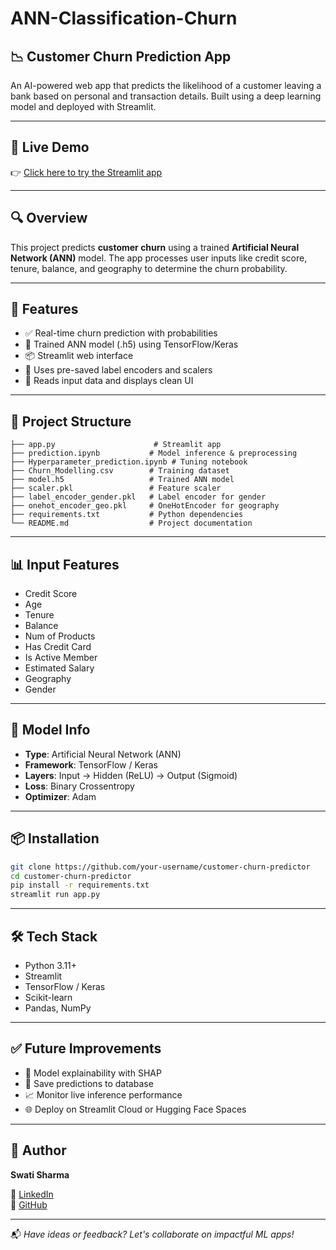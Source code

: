 # ANN-Classification-Churn

## 📉 Customer Churn Prediction App

An AI-powered web app that predicts the likelihood of a customer leaving a bank based on personal and transaction details. Built using a deep learning model and deployed with Streamlit.

---

## 🔗 Live Demo

👉 [Click here to try the Streamlit app](https://ann-classification-churn-jk6vmwxeashewstidkkmg7.streamlit.app/)

---

## 🔍 Overview

This project predicts **customer churn** using a trained **Artificial Neural Network (ANN)** model. The app processes user inputs like credit score, tenure, balance, and geography to determine the churn probability.

---

## 🚀 Features

- ✅ Real-time churn prediction with probabilities
- 🧠 Trained ANN model (.h5) using TensorFlow/Keras
- 📦 Streamlit web interface
- 🔐 Uses pre-saved label encoders and scalers
- 📂 Reads input data and displays clean UI

---

## 📁 Project Structure

```
├── app.py                      # Streamlit app
├── prediction.ipynb           # Model inference & preprocessing
├── Hyperparameter_prediction.ipynb # Tuning notebook
├── Churn_Modelling.csv        # Training dataset
├── model.h5                   # Trained ANN model
├── scaler.pkl                 # Feature scaler
├── label_encoder_gender.pkl   # Label encoder for gender
├── onehot_encoder_geo.pkl     # OneHotEncoder for geography
├── requirements.txt           # Python dependencies
└── README.md                  # Project documentation
```

---

## 📊 Input Features

- Credit Score
- Age
- Tenure
- Balance
- Num of Products
- Has Credit Card
- Is Active Member
- Estimated Salary
- Geography
- Gender

---

## 🧠 Model Info

- **Type**: Artificial Neural Network (ANN)
- **Framework**: TensorFlow / Keras
- **Layers**: Input → Hidden (ReLU) → Output (Sigmoid)
- **Loss**: Binary Crossentropy
- **Optimizer**: Adam

---

## 📦 Installation

```bash
git clone https://github.com/your-username/customer-churn-predictor
cd customer-churn-predictor
pip install -r requirements.txt
streamlit run app.py
```

---

## 🛠 Tech Stack

- Python 3.11+
- Streamlit
- TensorFlow / Keras
- Scikit-learn
- Pandas, NumPy

---

## ✅ Future Improvements

- 🧪 Model explainability with SHAP
- 💾 Save predictions to database
- 📈 Monitor live inference performance
- 🌐 Deploy on Streamlit Cloud or Hugging Face Spaces

---

## 👤 Author

**Swati Sharma**  

🔗 [LinkedIn](https://www.linkedin.com/in/swati-sharma-17s50s01/)  
📂 [GitHub](https://github.com/swatinw)

---

📬 _Have ideas or feedback? Let's collaborate on impactful ML apps!_
